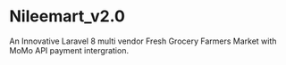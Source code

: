 # Nileemart_v2.0
An Innovative Laravel 8 multi vendor Fresh Grocery Farmers Market with MoMo API  payment intergration.
